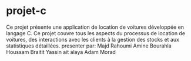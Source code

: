# projet-c
Ce projet présente une application de location de voitures développée en langage C. Ce projet couvre tous les aspects du processus de location de voitures, des interactions avec les clients à la gestion des stocks et aux statistiques détaillées.
presenter par:
Majd Rahoumi
Amine Bourahla
Houssam Braitit
Yassin ait alaya
Adam Morad
